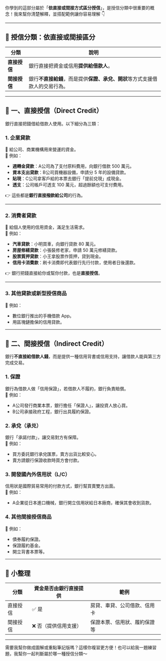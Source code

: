 你學到的這部分屬於「**依直接或間接方式區分授信**」，是授信分類中很重要的概念！我來幫你清楚解釋，並搭配範例讓你容易理解 👇

---

## 📘 授信分類：依直接或間接區分

| 分類     | 說明                                 |
|----------|--------------------------------------|
| **直接授信** | 銀行直接把資金或信用**提供給借款人**。        |
| **間接授信** | 銀行**不直接給錢**，而是提供**保證、承兌、開狀**等方式支援借款人的交易行為。 |

---

## 🔹 一、直接授信（Direct Credit）

銀行直接把錢借給借款人使用。以下細分為三類：

### 1. 企業貸款  
🔸 給公司、商業機構用來營運的資金。  
📌 例如：
- **週轉金貸款**：A公司為了支付原料費用，向銀行借款 500 萬元。
- **資本支出貸款**：B公司買機器設備，申請分 5 年的設備貸款。
- **貼現**：C公司拿客戶給的本票去銀行「提前兌現」成現金。
- **透支**：公司帳戶可透支 100 萬元，超過餘額也可支付費用。

👉 這些都是**銀行直接撥款給公司**的行為。

---

### 2. 消費者貸款  
🔸 給個人使用的信用資金，滿足生活需求。  
📌 例如：
- **汽車貸款**：小明買車，向銀行貸款 80 萬元。
- **房屋修繕貸款**：小張裝修老家，申請 50 萬元修繕貸款。
- **股票質押貸款**：小王拿股票作質押，貸到現金。
- **信用卡消費款**：刷卡消費即代表銀行先行付款，使用者日後還款。

👉 銀行把錢直接給你或幫你付款，也是**直接授信**。

---

### 3. 其他貸款或新型授信商品  
📌 例如：
- 數位銀行推出的手機借款 App。
- 用區塊鏈擔保的信用貸款。

---

## 🔹 二、間接授信（Indirect Credit）

銀行**不直接給借款人錢**，而是提供一種信用背書或信用支持，讓借款人能與第三方完成交易。

### 1. 保證  
銀行為借款人做「信用保證」，若借款人不履約，銀行負責賠償。  
📌 例如：
- A公司發行商業本票，銀行擔任「保證人」，讓投資人放心買。
- B公司承接政府工程，銀行出具履約保證。

### 2. 承兌（承兑）  
銀行「承諾付款」，讓交易對方有保障。  
📌 例如：
- 買方委託銀行承兌匯票，賣方出貨比較安心。
- 賣方請銀行保證收款時買方會付款。

### 3. 開發國內外信用狀（L/C）  
信用狀是國際貿易常用的付款方式，銀行幫買賣雙方出面。  
📌 例如：
- A企業從日本進口機械，銀行開立信用狀給日本廠商，確保其會收到貨款。

### 4. 其他間接授信商品  
📌 例如：
- 債券履約保證。
- 保證履約基金。
- 開立背書本票等。

---

## 🧠 小整理

| 分類         | 資金是否由銀行直接提供 | 範例                        |
|--------------|------------------------|-----------------------------|
| 直接授信     | ✅ 是                   | 房貸、車貸、公司借款、信用卡     |
| 間接授信     | ❌ 否（提供信用支援）     | 保證本票、信用狀、履約保證等       |

---

需要我幫你做成圖解或重點筆記版嗎？這樣你複習更方便！也可以給我一題練習題，我幫你一起判斷屬於哪一種授信分類～